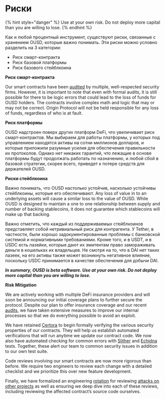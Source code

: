 # Риски

{% hint style="danger" %}
Use at your own risk. Do not deploy more capital than you are willing to lose.
{% endhint %}

Как и любой процентный инструмент, существуют риски, связанные с хранением OUSD, которые важно понимать. Эти риски можно условно разделить на 3 категории:

* Риск смарт-контракта
* Риск базовой платформы
* Риск базового стейблкоина

**Риск смарт-контракта**

Our smart contracts have been [audited](audits.md) by multiple, well-respected security firms. However, it is important to note that even with formal audits, it is still possible for there to be logic errors that could lead to the loss of funds for OUSD holders. The contracts involve complex math and logic that may or may not be correct. Origin Protocol will not be held responsible for any loss of funds, regardless of who is at fault.

**Риск платформы**

OUSD надстроен поверх других платформ DeFi, что увеличивает риск смарт-контрактов. Мы выбираем для работы платформы, у которых под управлением находятся активы на сотни миллионов долларов, и которые приложили разумные усилия для обеспечения правильности их протоколов. Однако нет никаких гарантий, что лежащие в основе платформы будут продолжать работать по назначению, и любой сбой в базовой стратегии, скорее всего, приведет к потере средств для держателей OUSD.

**Риски стейблкоина**

Важно понимать, что OUSD настолько устойчив, насколько устойчивы стейблкоины, которые его обеспечивают. Any loss of value in to an underlying assets will cause a similar loss to the value of OUSD. While OUSD is designed to maintain a one to one relationship between supply and number of backing stablecoins, it does not guarantee which stablecoins will make up that backing.

Важно отметить, что каждый из поддерживаемых стейблкоинов представляет собой нетривиальный риск для контрагента. У Tether, в частности, были хорошо задокументированные проблемы с банковской системой и нормативными требованиями. Кроме того, и в USDT, и в USDC есть лазейки, которые дают их эмитентам право замораживать деньги в кошельках их владельцев. Не смотря на то, что в DAI нет таких лазеек, на его активы также может возникнуть негативное влияние, поскольку USDC принимается в качестве обеспечения для добычи DAI.

_**In summary, OUSD is beta software. Use at your own risk. Do not deploy more capital than you are willing to lose.**_

**Risk Mitigation**

We are actively working with multiple DeFi insurance providers and will soon be announcing our initial coverage plans to further secure the protocol. Despite our plan to offer insurance coverage and our recent [audits](audits.md), we have taken extensive measures to improve our internal processes so that we do everything possible to avoid an exploit.

We have retained [Certora](https://www.certora.com/) to begin formally verifying the various security properties of our contracts. They will help us establish automated verifications that will run anytime we update our contract code. We now also have automated checking for common errors with [Slither](https://github.com/crytic/slither) and [Echidna](https://github.com/crytic/echidna) tests. Together, these alert our team to common security issues in addition to our own test suite.

Code reviews involving our smart contracts are now more rigorous than before. We require two engineers to review each change with a detailed checklist and we prioritize this over new feature development.

Finally, we have formalized an engineering [rotation](https://github.com/OriginProtocol/security/blob/master/incidents/ROTATION.md) for reviewing [attacks on other projects](https://github.com/OriginProtocol/security/tree/master/incidents) as well as ensuring we deep dive into each of these reviews, including reviewing the affected contract’s source code ourselves.







